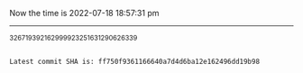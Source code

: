 Now the time is 2022-07-18 18:57:31 pm

---

<small>326719392162999923251631290626339</small>

```txt

Latest commit SHA is: ff750f9361166640a7d4d6ba12e162496dd19b98
```
